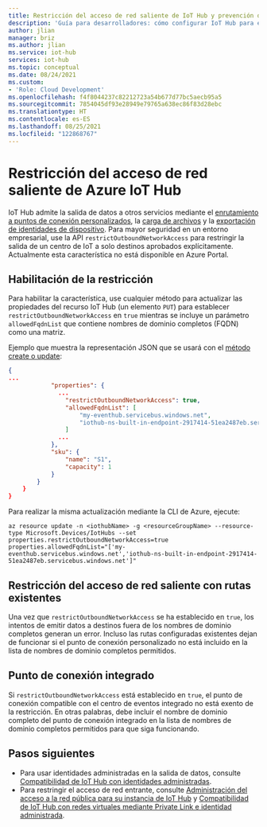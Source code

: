 ```yaml
---
title: Restricción del acceso de red saliente de IoT Hub y prevención de pérdida de datos
description: 'Guía para desarrolladores: cómo configurar IoT Hub para el acceso saliente solo a ubicaciones de confianza.'
author: jlian
manager: briz
ms.author: jlian
ms.service: iot-hub
services: iot-hub
ms.topic: conceptual
ms.date: 08/24/2021
ms.custom:
- 'Role: Cloud Development'
ms.openlocfilehash: f4f8044237c82212723a54b677d77bc5aecb95a5
ms.sourcegitcommit: 7854045df93e28949e79765a638ec86f83d28ebc
ms.translationtype: HT
ms.contentlocale: es-ES
ms.lasthandoff: 08/25/2021
ms.locfileid: "122868767"
---
```

# <a name="restrict-outbound-network-access-for-azure-iot-hub"></a>Restricción del acceso de red saliente de Azure IoT Hub

IoT Hub admite la salida de datos a otros servicios mediante el [enrutamiento a puntos de conexión personalizados](iot-hub-devguide-messages-d2c.md), la [carga de archivos](iot-hub-devguide-file-upload.md) y la [exportación de identidades de dispositivo](iot-hub-bulk-identity-mgmt.md). Para mayor seguridad en un entorno empresarial, use la API `restrictOutboundNetworkAccess` para restringir la salida de un centro de IoT a solo destinos aprobados explícitamente. Actualmente esta característica no está disponible en Azure Portal.

## <a name="enabling-the-restriction"></a>Habilitación de la restricción

Para habilitar la característica, use cualquier método para actualizar las propiedades del recurso IoT Hub (un elemento `PUT`) para establecer `restrictOutboundNetworkAccess` en `true` mientras se incluye un parámetro `allowedFqdnList` que contiene nombres de dominio completos (FQDN) como una matriz. 

Ejemplo que muestra la representación JSON que se usará con el [método create o update](/rest/api/iothub/iothubresource/createorupdate):

```json
{
...
            "properties": {
              ...
                "restrictOutboundNetworkAccess": true,
                "allowedFqdnList": [
                    "my-eventhub.servicebus.windows.net",
                    "iothub-ns-built-in-endpoint-2917414-51ea2487eb.servicebus.windows.net"
                ]
              ...
            },
            "sku": {
                "name": "S1",
                "capacity": 1
            }
        }
    }
}
```
Para realizar la misma actualización mediante la CLI de Azure, ejecute:

```azurecli-interactive
az resource update -n <iothubName> -g <resourceGroupName> --resource-type Microsoft.Devices/IotHubs --set properties.restrictOutboundNetworkAccess=true properties.allowedFqdnList="['my-eventhub.servicebus.windows.net','iothub-ns-built-in-endpoint-2917414-51ea2487eb.servicebus.windows.net']"
```

## <a name="restricting-outbound-network-access-with-existing-routes"></a>Restricción del acceso de red saliente con rutas existentes

Una vez que `restrictOutboundNetworkAccess` se ha establecido en `true`, los intentos de emitir datos a destinos fuera de los nombres de dominio completos generan un error. Incluso las rutas configuradas existentes dejan de funcionar si el punto de conexión personalizado no está incluido en la lista de nombres de dominio completos permitidos.

## <a name="built-in-endpoint"></a>Punto de conexión integrado

Si `restrictOutboundNetworkAccess` está establecido en `true`, el punto de conexión compatible con el centro de eventos integrado no está exento de la restricción. En otras palabras, debe incluir el nombre de dominio completo del punto de conexión integrado en la lista de nombres de dominio completos permitidos para que siga funcionando.

## <a name="next-steps"></a>Pasos siguientes

- Para usar identidades administradas en la salida de datos, consulte [Compatibilidad de IoT Hub con identidades administradas](iot-hub-managed-identity.md).
- Para restringir el acceso de red entrante, consulte [Administración del acceso a la red pública para su instancia de IoT Hub](iot-hub-public-network-access.md) y [Compatibilidad de IoT Hub con redes virtuales mediante Private Link e identidad administrada](virtual-network-support.md).